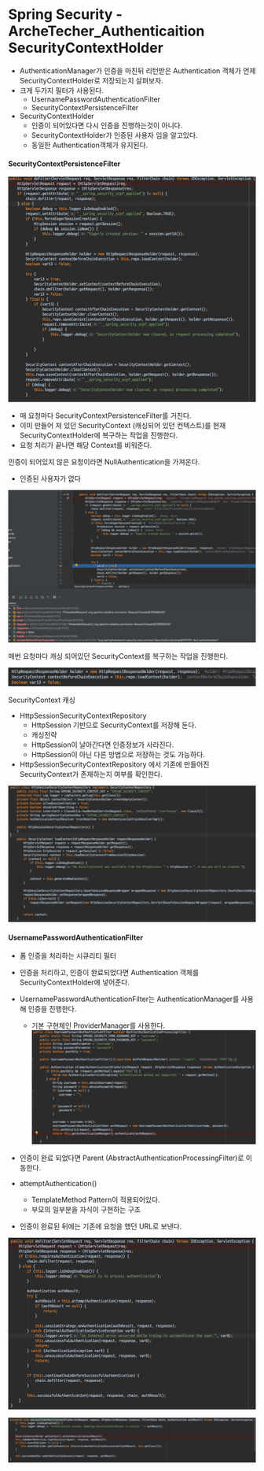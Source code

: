 # Spring Security - ArcheTecher_Authenticaition SecurityContextHolder
- AuthenticationManager가 인증을 마친뒤 리턴받은 Authentication 객체가 언제 SecurityContextHolder로 저장되는지 살펴보자.
- 크게 두가지 필터가 사용된다.
    - UsernamePasswordAuthenticationFilter
    - SecurityContextPersistenceFilter
- SecurityContextHolder
    - 인증이 되어있다면 다시 인증을 진행하는것이 아니다.
    - SecurityContextHolder가 인증된 사용자 임을 알고있다.
    - 동일한 Authentication객체가 유지된다.

#### SecurityContextPersistenceFilter
![SecurityContextPersistenceFilter](./images/SecurityContextPersistenceFilter.png)

- 매 요청마다 SecurityContextPersistenceFilter를 거친다.
- 이미 만들어 져 있던 SecurityContext (캐싱되어 있던 컨텍스트)를 현재 SecurityContextHolder에 복구하는 작업을 진행한다.
- 요청 처리가 끝나면 해당 Context를 비워준다.



인증이 되어있지 않은 요청이라면 NullAuthentication을 가져온다.
- 인증된 사용자가 없다

![NullAuthentication](./images/NullAuthentication.png)



매번 요청마다 캐싱 되어있던 SecurityContext를 복구하는 작업을 진행한다.

![loadContext](./images/loadContext.png)


SecurityContext 캐싱
- HttpSessionSecurityContextRepository
    - HttpSession 기반으로 SecurityContext를 저장해 둔다.
    - 캐싱전략
    - HttpSession이 날아간다면 인증정보가 사라진다.
    - HttpSession이 아닌 다른 방법으로 저장하는 것도 가능하다.
- HttpSessionSecurityContextRepository 에서 기존에 만들어진 SecurityContext가 존재하는지 여부를 확인한다.

![HttpSessionSecurityContextRepository](./images/HttpSessionSecurityContextRepository.png)

#### UsernamePasswordAuthenticationFilter
- 폼 인증을 처리하는 시큐리티 필터
- 인증을 처리하고, 인증이 완료되었다면 Authentication 객체를 SecurityContextHolder에 넣어준다.

- UsernamePasswordAuthenticationFilter는 AuthenticationManager를 사용해 인증을 진행한다.
    - 기본 구현체인 ProviderManager를 사용한다.
![UsernamePasswordAuthenticationFilter](./images/UsernamePasswordAuthenticationFilter.png)

- 인증이 완료 되었다면 Parent (AbstractAuthenticationProcessingFilter)로 이동한다.
- attemptAuthentication()
    - TemplateMethod Pattern이 적용되어있다.
    - 부모의 일부분을 자식이 구현하는 구조
- 인증이 완료된 뒤에는 기존에 요청을 했던 URL로 보낸다.

![AbstractAuthenticationProcessingFilter](./images/AbstractAuthenticationProcessingFilter.png)

![SuccessFulAuthentication](./images/SuccessFulAuthentication.png)
